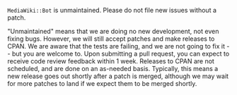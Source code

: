 `MediaWiki::Bot` is unmaintained. Please do not file new issues without a patch.

"Unmaintained" means that we are doing no new development, not even fixing bugs. However,
we will still accept patches and make releases to CPAN. We are aware that the tests are
failing, and we are not going to fix it -- but you are welcome to. Upon submitting a
pull request, you can expect to receive code review feedback within 1 week. Releases to
CPAN are not scheduled, and are done on an as-needed basis. Typically, this means a new
release goes out shortly after a patch is merged, although we may wait for more patches
to land if we expect them to be merged shortly.
